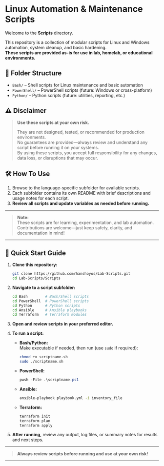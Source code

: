 # Linux Automation & Maintenance Scripts

Welcome to the **Scripts** directory.

This repository is a collection of modular scripts for Linux and Windows automation, system cleanup, and basic hardening.  
**These scripts are provided as-is for use in lab, homelab, or educational environments.**

## 📁 Folder Structure

- `Bash/` – Shell scripts for Linux maintenance and basic automation
- `PowerShell/` – PowerShell scripts (future: Windows or cross-platform)
- `Python/` – Python scripts (future: utilities, reporting, etc.)

## ⚠️ Disclaimer

> **Use these scripts at your own risk.**
>
> They are not designed, tested, or recommended for production environments.  
> No guarantees are provided—always review and understand any script before running it on your systems.  
> By using these scripts, you accept full responsibility for any changes, data loss, or disruptions that may occur.

## 🛠️ How To Use

1. Browse to the language-specific subfolder for available scripts.
2. Each subfolder contains its own README with brief descriptions and usage notes for each script.
3. **Review all scripts and update variables as needed before running.**

---

> **Note:**  
> These scripts are for learning, experimentation, and lab automation.  
> Contributions are welcome—just keep safety, clarity, and documentation in mind!

---

## 🏁 Quick Start Guide

1. **Clone this repository:**
    ```sh
    git clone https://github.com/hanshoyos/Lab-Scripts.git
    cd Lab-Scripts/Scripts
    ```

2. **Navigate to a script subfolder:**
    ```sh
    cd Bash        # Bash/Shell scripts
    cd PowerShell  # PowerShell scripts
    cd Python      # Python scripts
    cd Ansible     # Ansible playbooks
    cd Terraform   # Terraform modules
    ```

3. **Open and review scripts in your preferred editor.**

4. **To run a script:**
    - **Bash/Python:**  
      Make executable if needed, then run (use `sudo` if required):
      ```sh
      chmod +x scriptname.sh
      sudo ./scriptname.sh
      ```
    - **PowerShell:**
      ```powershell
      pwsh -File .\scriptname.ps1
      ```
    - **Ansible:**
      ```sh
      ansible-playbook playbook.yml -i inventory_file
      ```
    - **Terraform:**
      ```sh
      terraform init
      terraform plan
      terraform apply
      ```

5. **After running,** review any output, log files, or summary notes for results and next steps.

---

> **Always review scripts before running and use at your own risk!**

---
